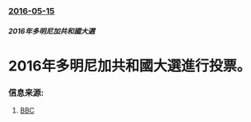 ### [2016-05-15](/news/2016/05/15/index.md)

##### 2016年多明尼加共和國大選
# 2016年多明尼加共和國大選進行投票。 




### 信息来源:

1. [BBC](http://www.bbc.co.uk/news/world-latin-america-36298420)
